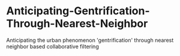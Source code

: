 # Anticipating-Gentrification-Through-Nearest-Neighbor
Anticipating the urban phenomenon 'gentrification' through nearest neighbor based collaborative filtering
